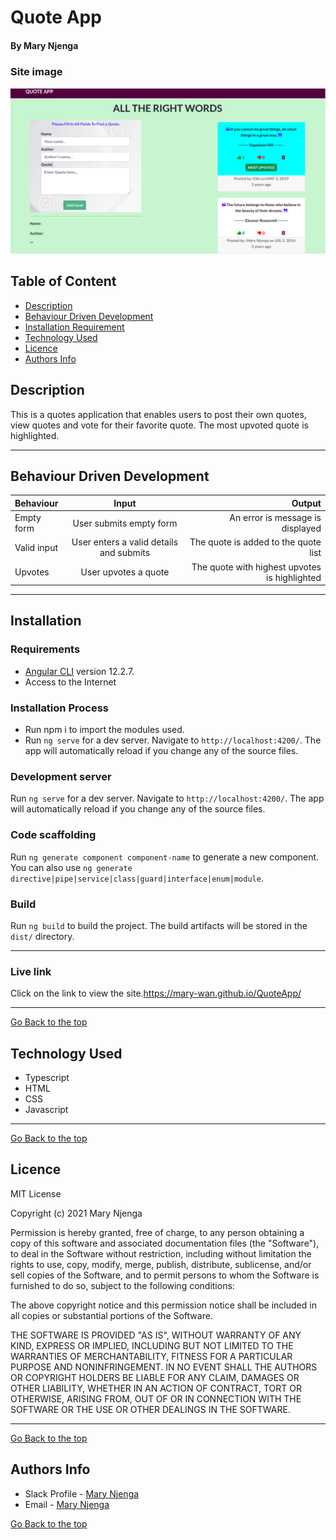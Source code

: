 # Quote App
#### By Mary Njenga
### Site image
![Site Image](src/assets/bg.png)
## Table of Content
+ [Description](#description)
+ [Behaviour Driven Development](#Behaviour-Driven-Development)
+ [Installation Requirement](#Installation)
+ [Technology Used](#technology-used)
+ [Licence](#licence)
+ [Authors Info](#authors-info)
## Description
 This is a quotes application that enables users to post their own quotes, view quotes and vote for their favorite quote. The most upvoted quote is highlighted.
****
## Behaviour Driven Development
| Behaviour      | Input     | Output     |
| :------------- | :----------: | -----------: |
|  Empty form    | User submits empty form | An error is message is displayed    |
|  Valid input    | User enters a valid details and submits    | The quote is added to the quote list  |
|  Upvotes    | User upvotes a quote   | The quote with highest upvotes is highlighted  |

****
## Installation
### Requirements
* [Angular CLI](https://github.com/angular/angular-cli) version 12.2.7.
* Access to the Internet
### Installation Process
* Run npm i to import the modules used.
* Run `ng serve` for a dev server. Navigate to `http://localhost:4200/`. The app will automatically reload if you change any of the source files.

### Development server

Run `ng serve` for a dev server. Navigate to `http://localhost:4200/`. The app will automatically reload if you change any of the source files.
### Code scaffolding

Run `ng generate component component-name` to generate a new component. You can also use `ng generate directive|pipe|service|class|guard|interface|enum|module`.

### Build

Run `ng build` to build the project. The build artifacts will be stored in the `dist/` directory.

****

### Live link
 Click on the link to view the site.https://mary-wan.github.io/QuoteApp/
****
[Go Back to the top](#quote-app)
## Technology Used
* Typescript
* HTML 
* CSS 
* Javascript 

****
[Go Back to the top](#quote-app)
## Licence
MIT License

Copyright (c) 2021 Mary Njenga

Permission is hereby granted, free of charge, to any person obtaining a copy
of this software and associated documentation files (the "Software"), to deal
in the Software without restriction, including without limitation the rights
to use, copy, modify, merge, publish, distribute, sublicense, and/or sell
copies of the Software, and to permit persons to whom the Software is
furnished to do so, subject to the following conditions:

The above copyright notice and this permission notice shall be included in all
copies or substantial portions of the Software.

THE SOFTWARE IS PROVIDED "AS IS", WITHOUT WARRANTY OF ANY KIND, EXPRESS OR
IMPLIED, INCLUDING BUT NOT LIMITED TO THE WARRANTIES OF MERCHANTABILITY,
FITNESS FOR A PARTICULAR PURPOSE AND NONINFRINGEMENT. IN NO EVENT SHALL THE
AUTHORS OR COPYRIGHT HOLDERS BE LIABLE FOR ANY CLAIM, DAMAGES OR OTHER
LIABILITY, WHETHER IN AN ACTION OF CONTRACT, TORT OR OTHERWISE, ARISING FROM,
OUT OF OR IN CONNECTION WITH THE SOFTWARE OR THE USE OR OTHER DEALINGS IN THE
SOFTWARE.


****
[Go Back to the top](#quote-app)
## Authors Info
* Slack Profile - [Mary Njenga](https://app.slack.com/client/T077KKCG6/GLRQR61NW/user_profile/U027VKL1WLT?cdn_fallback=1)
* Email - [Mary Njenga](mary.njenga@student.moringaschool.com)

[Go Back to the top](#quote-app)
